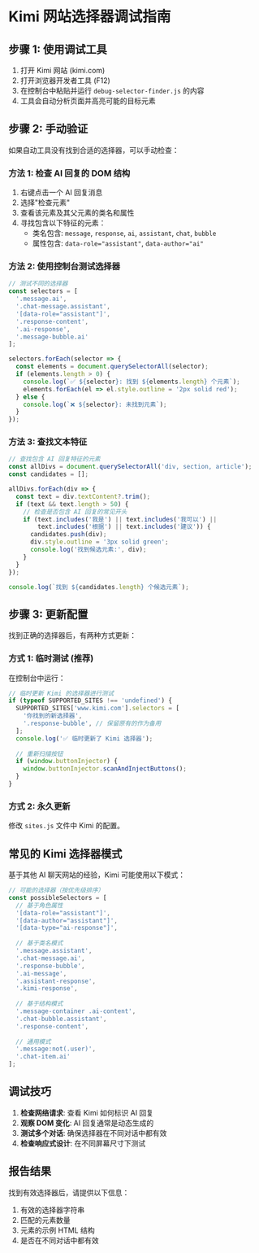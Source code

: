# Kimi 网站选择器调试指南

## 步骤 1: 使用调试工具

1. 打开 Kimi 网站 (kimi.com)
2. 打开浏览器开发者工具 (F12)
3. 在控制台中粘贴并运行 `debug-selector-finder.js` 的内容
4. 工具会自动分析页面并高亮可能的目标元素

## 步骤 2: 手动验证

如果自动工具没有找到合适的选择器，可以手动检查：

### 方法 1: 检查 AI 回复的 DOM 结构
1. 右键点击一个 AI 回复消息
2. 选择"检查元素"
3. 查看该元素及其父元素的类名和属性
4. 寻找包含以下特征的元素：
   - 类名包含: `message`, `response`, `ai`, `assistant`, `chat`, `bubble`
   - 属性包含: `data-role="assistant"`, `data-author="ai"`

### 方法 2: 使用控制台测试选择器
```javascript
// 测试不同的选择器
const selectors = [
  '.message.ai',
  '.chat-message.assistant', 
  '[data-role="assistant"]',
  '.response-content',
  '.ai-response',
  '.message-bubble.ai'
];

selectors.forEach(selector => {
  const elements = document.querySelectorAll(selector);
  if (elements.length > 0) {
    console.log(`✅ ${selector}: 找到 ${elements.length} 个元素`);
    elements.forEach(el => el.style.outline = '2px solid red');
  } else {
    console.log(`❌ ${selector}: 未找到元素`);
  }
});
```

### 方法 3: 查找文本特征
```javascript
// 查找包含 AI 回复特征的元素
const allDivs = document.querySelectorAll('div, section, article');
const candidates = [];

allDivs.forEach(div => {
  const text = div.textContent?.trim();
  if (text && text.length > 50) {
    // 检查是否包含 AI 回复的常见开头
    if (text.includes('我是') || text.includes('我可以') || 
        text.includes('根据') || text.includes('建议')) {
      candidates.push(div);
      div.style.outline = '3px solid green';
      console.log('找到候选元素:', div);
    }
  }
});

console.log(`找到 ${candidates.length} 个候选元素`);
```

## 步骤 3: 更新配置

找到正确的选择器后，有两种方式更新：

### 方式 1: 临时测试 (推荐)
在控制台中运行：
```javascript
// 临时更新 Kimi 的选择器进行测试
if (typeof SUPPORTED_SITES !== 'undefined') {
  SUPPORTED_SITES['www.kimi.com'].selectors = [
    '你找到的新选择器',
    '.response-bubble', // 保留原有的作为备用
  ];
  console.log('✅ 临时更新了 Kimi 选择器');
  
  // 重新扫描按钮
  if (window.buttonInjector) {
    window.buttonInjector.scanAndInjectButtons();
  }
}
```

### 方式 2: 永久更新
修改 `sites.js` 文件中 Kimi 的配置。

## 常见的 Kimi 选择器模式

基于其他 AI 聊天网站的经验，Kimi 可能使用以下模式：

```javascript
// 可能的选择器（按优先级排序）
const possibleSelectors = [
  // 基于角色属性
  '[data-role="assistant"]',
  '[data-author="assistant"]', 
  '[data-type="ai-response"]',
  
  // 基于类名模式
  '.message.assistant',
  '.chat-message.ai',
  '.response-bubble',
  '.ai-message',
  '.assistant-response',
  '.kimi-response',
  
  // 基于结构模式
  '.message-container .ai-content',
  '.chat-bubble.assistant',
  '.response-content',
  
  // 通用模式
  '.message:not(.user)',
  '.chat-item.ai'
];
```

## 调试技巧

1. **检查网络请求**: 查看 Kimi 如何标识 AI 回复
2. **观察 DOM 变化**: AI 回复通常是动态生成的
3. **测试多个对话**: 确保选择器在不同对话中都有效
4. **检查响应式设计**: 在不同屏幕尺寸下测试

## 报告结果

找到有效选择器后，请提供以下信息：
1. 有效的选择器字符串
2. 匹配的元素数量
3. 元素的示例 HTML 结构
4. 是否在不同对话中都有效